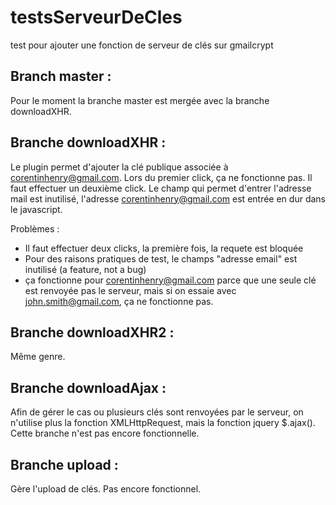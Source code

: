 testsServeurDeCles
==================

test pour ajouter une fonction de serveur de clés sur gmailcrypt

Branch master :
---------------
Pour le moment la branche master est mergée avec la branche downloadXHR.


Branche downloadXHR :
---------------------
Le plugin permet d'ajouter la clé publique associée à corentinhenry@gmail.com. Lors du premier click, ça ne fonctionne pas. Il faut effectuer un deuxième click. Le champ qui permet d'entrer l'adresse mail est inutilisé, l'adresse corentinhenry@gmail.com est entrée en dur dans le javascript.

Problèmes :
* Il faut effectuer deux clicks, la première fois, la requete est bloquée
* Pour des raisons pratiques de test, le champs "adresse email" est inutilisé (a feature, not a bug)
* ça fonctionne pour corentinhenry@gmail.com parce que une seule clé est renvoyée pas le serveur, mais si on essaie avec john.smith@gmail.com, ça ne fonctionne pas.


Branche downloadXHR2 :
----------------------
Même genre.


Branche downloadAjax :
----------------------
Afin de gérer le cas ou plusieurs clés sont renvoyées par le serveur, on n'utilise plus la fonction XMLHttpRequest, mais la fonction jquery $.ajax(). Cette branche n'est pas encore fonctionnelle.


Branche upload :
---------------
Gère l'upload de clés. Pas encore fonctionnel.
